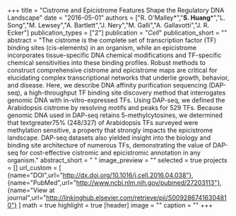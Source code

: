 +++
title = "Cistrome and Epicistrome Features Shape the Regulatory DNA Landscape"
date = "2016-05-01"
authors = ["R. O'Malley&ast;","**S. Huang**&ast;","L. Song","M. Lewsey","A. Bartlett","J. Nery","M. Galli","A. Gallavotti","J. R. Ecker"]
publication_types = ["2"]
publication = "_Cell_"
publication_short = ""
abstract = "The cistrome is the complete set of transcription factor (TF) binding sites (cis-elements) in an organism, while an epicistrome incorporates tissue-specific DNA chemical modifications and TF-specific chemical sensitivities into these binding profiles. Robust methods to construct comprehensive cistrome and epicistrome maps are critical for elucidating complex transcriptional networks that underlie growth, behavior, and disease. Here, we describe DNA affinity purification sequencing (DAP-seq), a high-throughput TF binding site discovery method that interrogates genomic DNA with in-vitro-expressed TFs. Using DAP-seq, we defined the Arabidopsis cistrome by resolving motifs and peaks for 529 TFs. Because genomic DNA used in DAP-seq retains 5-methylcytosines, we determined that textgreater75% (248/327) of Arabidopsis TFs surveyed were methylation sensitive, a property that strongly impacts the epicistrome landscape. DAP-seq datasets also yielded insight into the biology and binding site architecture of numerous TFs, demonstrating the value of DAP-seq for cost-effective cistromic and epicistromic annotation in any organism."
abstract_short = " "
image_preview = ""
selected = true
projects = []
url_custom = [ {name="DOI",url="http://dx.doi.org/10.1016/j.cell.2016.04.038"},
{name="PubMed",url="http://www.ncbi.nlm.nih.gov/pubmed/27203113"},
{name="View at journal",url="http://linkinghub.elsevier.com/retrieve/pii/S0092867416304810"}
 ] 
math = true
highlight = true
[header]
image = ""
caption = ""
+++

